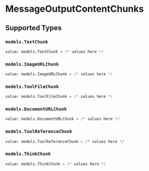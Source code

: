 # MessageOutputContentChunks


## Supported Types

### `models.TextChunk`

```python
value: models.TextChunk = /* values here */
```

### `models.ImageURLChunk`

```python
value: models.ImageURLChunk = /* values here */
```

### `models.ToolFileChunk`

```python
value: models.ToolFileChunk = /* values here */
```

### `models.DocumentURLChunk`

```python
value: models.DocumentURLChunk = /* values here */
```

### `models.ToolReferenceChunk`

```python
value: models.ToolReferenceChunk = /* values here */
```

### `models.ThinkChunk`

```python
value: models.ThinkChunk = /* values here */
```

